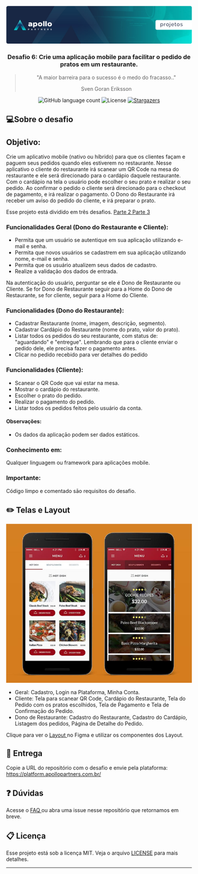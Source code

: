 <img alt="Header" src="/assets/header.jpeg" />
<h3 align="center">
  Desafio 6: Crie uma aplicaçāo mobile para facilitar o pedido de pratos em um restaurante.
</h3>

<blockquote align="center">
"A maior barreira para o sucesso é o medo do fracasso.." 
  <p>Sven Goran Eriksson</p>
</blockquote>

<p align="center">  
  <img alt="GitHub language count" src="https://img.shields.io/github/languages/count/Apollo-Group/Projeto-01">

  <img alt="License" src="https://img.shields.io/badge/license-MIT-%2304D361">

  <a href="">
    <img alt="Stargazers" src="https://img.shields.io/github/stars/Apollo-Group/Projeto-02?style=social">
  </a>
</p>

## :computer:Sobre o desafio

## Objetivo:

Crie um aplicativo mobile (nativo ou híbrido) para que os clientes façam e paguem seus pedidos quando eles estiverem no restaurante.
Nesse aplicativo o cliente do restaurante irá scanear um QR Code na mesa do restaurante e ele será direcionado para o cardápio daquele restaurante.
Com o cardápio na tela o usuário pode escolher o seu prato e realizar o seu pedido.
Ao confirmar o pedido o cliente será direcionado para o checkout de pagamento, e irá realizar o pagamento.
O Dono do Restaurante irá receber um aviso do pedido do cliente, e irá preparar o prato.

Esse projeto está dividido em três desafios.
<a href="">
Parte 2
</a>
<a href="">
Parte 3
</a>

### Funcionalidades Geral (Dono do Restaurante e Cliente):

- Permita que um usuário se autentique em sua aplicação utilizando e-mail e senha.
- Permita que novos usuários se cadastrem em sua aplicação utilizando nome, e-mail e senha.
- Permita que os usuário atualizem seus dados de cadastro.
- Realize a validação dos dados de entrada.

Na autenticaçāo do usuário, perguntar se ele é Dono de Restaurante ou Cliente. Se for Dono de Restaurante seguir para a Home do Dono de Restaurante, se for cliente, seguir para a Home do Cliente.

### Funcionalidades (Dono do Restaurante):

- Cadastrar Restaurante (nome, imagem, descriçāo, segmento).
- Cadastrar Cardápio do Restaurante (nome do prato, valor do prato).
- Listar todos os pedidos do seu restaurante, com status de: "aguardando" e "entregue". Lembrando que para o cliente enviar o pedido dele, ele precisa fazer o pagamento antes.
- Clicar no pedido recebido para ver detalhes do pedido

### Funcionalidades (Cliente):

- Scanear o QR Code que vai estar na mesa.
- Mostrar o cardápio do restaurante.
- Escolher o prato do pedido.
- Realizar o pagamento do pedido.
- Listar todos os pedidos feitos pelo usuário da conta.

#### Observações:

- Os dados da aplicaçāo podem ser dados estáticos.

### Conhecimento em:

Qualquer linguagem ou framework para aplicações mobile.

### Importante:

Código limpo e comentado sāo requisitos do desafio.

## :pencil2: Telas e Layout

<p align="center">
  <img src="./assets/restaurant.jpg" width=600>
</p>

- Geral: Cadastro, Login na Plataforma, Minha Conta.
- Cliente: Tela para scanear QR Code, Cardápio do Restaurante, Tela do Pedido com os pratos escolhidos, Tela de Pagamento e Tela de Confirmaçāo do Pedido.
- Dono de Restaurante: Cadastro do Restaurante, Cadastro do Cardápio, Listagem dos pedidos, Página de Detalhe do Pedido.

Clique para ver o <a href="https://github.com/Apollo-Group/Projeto-02-Template" target="_blank" rel="noopener noreferrer">
Layout
</a> no Figma e utilizar os componentes dos Layout.

## :tada: Entrega

Copie a URL do repositório com o desafio e envie pela plataforma: https://platform.apollopartners.com.br/

## :question: Dúvidas

Acesse o <a href="https://github.com/Apollo-Group/Projeto-FAQ">
FAQ
</a> ou abra uma issue nesse repositório que retornamos em breve.

## :clipboard: Licença

Esse projeto está sob a licença MIT. Veja o arquivo [LICENSE](LICENSE) para mais detalhes.

---
